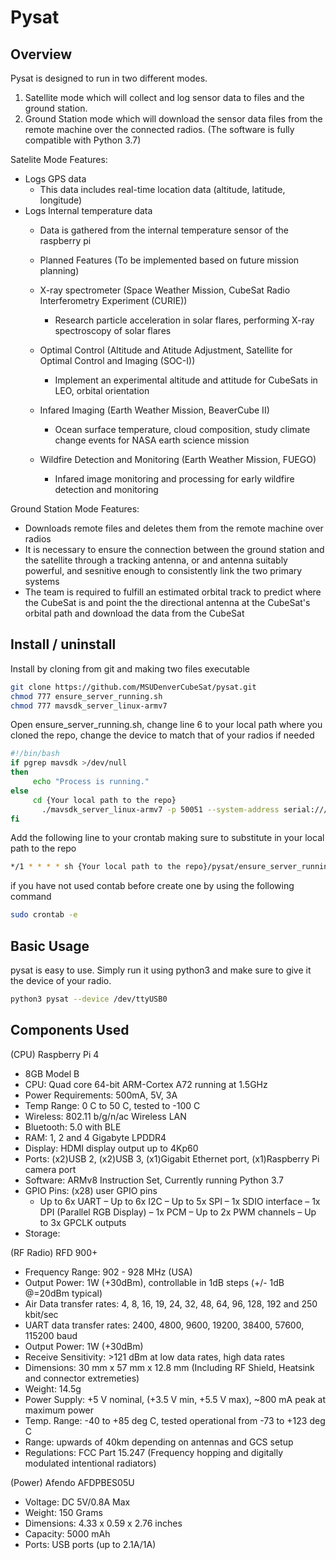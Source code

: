 # Pysat

## Overview

Pysat is designed to run in two different modes.
1. Satellite mode which will collect and log sensor data to files and the ground station.
2. Ground Station mode which will download the sensor data files from the remote machine over the connected radios.
(The software is fully compatible with Python 3.7)

Satelite Mode Features:

 - Logs GPS data
 	- This data includes real-time location data (altitude, latitude, longitude)
 - Logs Internal temperature data
 	- Data is gathered from the internal temperature sensor of the raspberry pi
	
 	- Planned Features (To be implemented based on future mission planning)
 	- X-ray spectrometer (Space Weather Mission, CubeSat Radio Interferometry Experiment (CURIE))
 		- Research particle acceleration in solar flares, performing X-ray spectroscopy of solar flares
 	- Optimal Control (Altitude and Atitude Adjustment, Satellite for Optimal Control and Imaging (SOC-I))
 		- Implement an experimental altitude and attitude for CubeSats in LEO, orbital orientation
 	- Infared Imaging (Earth Weather Mission, BeaverCube II)
 		- Ocean surface temperature, cloud composition, study climate change events for NASA earth science mission
 	- Wildfire Detection and Monitoring (Earth Weather Mission, FUEGO)
 		- Infared image monitoring and processing for early wildfire detection and monitoring 

Ground Station Mode Features:

 - Downloads remote files and deletes them from the remote machine over radios
 - It is necessary to ensure the connection between the ground station and the satellite through a tracking antenna,
   or and antenna suitably powerful, and sesnitive enough to consistently link the two primary systems
 - The team is required to fulfill an estimated orbital track to predict where the CubeSat is and point the
   the directional antenna at the CubeSat's orbital path and download the data from the CubeSat

## Install / uninstall

Install by cloning from git and making two files executable

```sh
git clone https://github.com/MSUDenverCubeSat/pysat.git
chmod 777 ensure_server_running.sh
chmod 777 mavsdk_server_linux-armv7
```

Open ensure_server_running.sh, change line 6 to your local path where you cloned the repo, change the device to match that of your radios if needed

```sh
#!/bin/bash
if pgrep mavsdk >/dev/null
then
     echo "Process is running."
else
     cd {Your local path to the repo}
	   ./mavsdk_server_linux-armv7 -p 50051 --system-address serial:///dev/ttyUSB0 > /dev/null &
fi
```

Add the following line to your crontab making sure to substitute in your local path to the repo

```sh
*/1 * * * * sh {Your local path to the repo}/pysat/ensure_server_running.sh
```

if you have not used contab before create one by using the following command

```sh
sudo crontab -e
```
   
## Basic Usage

pysat is easy to use. Simply run it using python3 and make sure to give it the device of your radio.

```sh
python3 pysat --device /dev/ttyUSB0
```
## Components Used

(CPU) Raspberry Pi 4
 - 8GB Model B
 - CPU: Quad core 64-bit ARM-Cortex A72 running at 1.5GHz
 - Power Requirements: 500mA, 5V, 3A
 - Temp Range: 0 C to 50 C, tested to -100 C
 - Wireless: 802.11 b/g/n/ac Wireless LAN
 - Bluetooth: 5.0 with BLE
 - RAM: 1, 2 and 4 Gigabyte LPDDR4
 - Display: HDMI display output up to 4Kp60
 - Ports: (x2)USB 2, (x2)USB 3, (x1)Gigabit Ethernet port, (x1)Raspberry Pi camera port
 - Software: ARMv8 Instruction Set, Currently running Python 3.7
 - GPIO Pins: (x28) user GPIO pins
 	- Up to 6x UART
	– Up to 6x I2C
	– Up to 5x SPI
	– 1x SDIO interface
	– 1x DPI (Parallel RGB Display)
	– 1x PCM
	– Up to 2x PWM channels
	– Up to 3x GPCLK outputs
 - Storage: 
 
(RF Radio) RFD 900+
 - Frequency Range:  902 - 928 MHz (USA)
 - Output Power: 1W (+30dBm), controllable in 1dB steps (+/- 1dB @=20dBm typical)
 - Air Data transfer rates: 4, 8, 16, 19, 24, 32, 48, 64, 96, 128, 192 and 250 kbit/sec
 - UART data transfer rates: 2400, 4800, 9600, 19200, 38400, 57600, 115200 baud
 - Output Power: 1W (+30dBm)
 - Receive Sensitivity: >121 dBm at low data rates, high data rates
 - Dimensions: 30 mm x 57 mm x 12.8 mm (Including RF Shield, Heatsink and connector extremeties)
 - Weight: 14.5g
 - Power Supply: +5 V nominal, (+3.5 V min, +5.5 V max), ~800 mA peak at maximum power
 - Temp. Range: -40 to +85 deg C, tested operational from -73 to +123 deg C
 - Range: upwards of 40km depending on antennas and GCS setup
 - Regulations: FCC Part 15.247 (Frequency hopping and digitally modulated intentional radiators)

(Power) Afendo AFDPBES05U
 - Voltage: DC 5V/0.8A Max 
 - Weight: 150 Grams
 - Dimensions: 4.33 x 0.59 x 2.76 inches
 - Capacity: 5000 mAh 
 - Ports: USB ports (up to 2.1A/1A)
